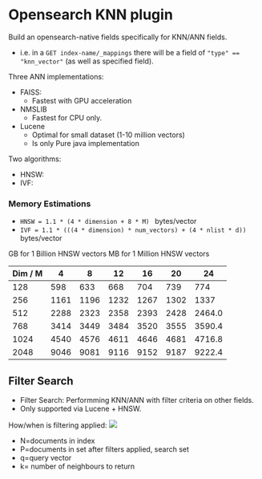 # Opensearch KNN plugin
Build an opensearch-native fields specifically for KNN/ANN fields. 
 - i.e. in a `GET index-name/_mappings` there will be a field of `"type" == "knn_vector"` (as well as specified field).

Three ANN implementations:
 - FAISS: 
    - Fastest with GPU acceleration
 - NMSLIB
    - Fastest for CPU only.
 - Lucene
    - Optimal for small dataset (1-10 million vectors)
    - Is only Pure java implementation

Two algorithms:
 - HNSW:
 - IVF: 

### Memory Estimations
- `HNSW = 1.1 * (4 * dimension + 8 * M) ` bytes/vector
- `IVF = 1.1 * (((4 * dimension) * num_vectors) + (4 * nlist * d)) ` bytes/vector

GB for 1 Billion HNSW vectors 
MB for 1 Million HNSW vectors

|  Dim / M | 4 | 8    | 12   | 16   | 20   | 24     | 
| ---   | ---  | --   | ---  | ---  | ---  | --     |
|  128  | 598  | 633  | 668  | 704  | 739  | 774    |
|  256  | 1161 | 1196 | 1232 | 1267 | 1302 | 1337   |
|  512  | 2288 | 2323 | 2358 | 2393 | 2428 | 2464.0 |
|  768  | 3414 | 3449 | 3484 | 3520 | 3555 | 3590.4 | 
|  1024 | 4540 | 4576 | 4611 | 4646 | 4681 | 4716.8 |
|  2048 | 9046 | 9081 | 9116 | 9152 | 9187 | 9222.4 |


## Filter Search
- Filter Search: Performming KNN/ANN with filter criteria on other fields.
- Only supported via Lucene + HNSW.

How/when is filtering applied:
![](https://opensearch.org/docs/latest/images/hsnw-algorithm.png)
- N=documents in index
- P=documents in set after filters applied, search set 
- q=query vector
- k= number of neighbours to return

